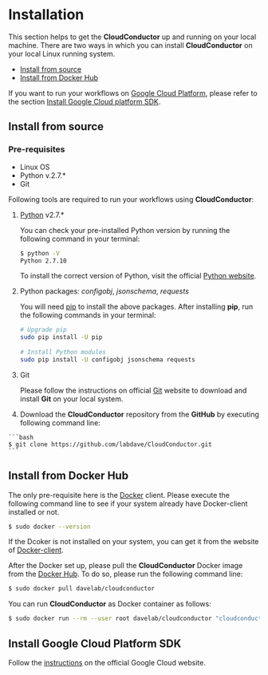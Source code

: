 # Installation

This section helps to get the **CloudConductor** up and running on your local machine. There are two ways in which you
 can install **CloudConductor** on your local Linux running system.
  * [Install from source](#install-from-source)
  * [Install from Docker Hub](#install-from-docker-hub)

If you want to run your workflows on [Google Cloud Platform], please refer to the section 
[Install Google Cloud platform SDK](#install-google-cloud-platform-SDK).

## Install from source

### Pre-requisites
  * Linux OS
  * Python v.2.7.*
  * Git

Following tools are required to run your workflows using **CloudConductor**:  

  1. [Python] v2.7.*

      You can check your pre-installed Python version by running the following command in your terminal:

      ```bash
      $ python -V
      Python 2.7.10
      ```

      To install the correct version of Python, visit the official [Python website].

  2. Python packages: *configobj*, *jsonschema*, *requests*

      You will need [pip] to install the above packages. After installing **pip**, run the following commands in your 
      terminal: 

      ```bash
      # Upgrade pip
      sudo pip install -U pip
    
      # Install Python modules
      sudo pip install -U configobj jsonschema requests
      ```

  3. Git

      Please follow the instructions on official [Git] website to download and install **Git** on your local system.
  
  4. Download the **CloudConductor** repository from the **GitHub** by executing following command line:
  
    ```bash
    $ git clone https://github.com/labdave/CloudConductor.git
    ``` 

## Install from Docker Hub

The only pre-requisite here is the [Docker] client. Please execute the following command line to see if your system 
already have Docker-client installed or not.

```bash
$ sudo docker --version
``` 

If the Dcoker is not installed on your system, you can get it from the website of [Docker-client]. 

After the Docker set up, please pull the **CloudConductor** Docker image from the [Docker Hub]. To do so, please run 
the following command line:

```bash
$ sudo docker pull davelab/cloudconductor
```

You can run **CloudConductor** as Docker container as follows:

```bash
$ sudo docker run --rm --user root davelab/cloudconductor "cloudconductor --help"
``` 

## Install Google Cloud Platform SDK

Follow the [instructions] on the official Google Cloud website.

[Python]: (https://www.python.org/)
[Python website]: (https://www.python.org/downloads/)
[pip]: (https://packaging.python.org/guides/installing-using-linux-tools/)
[Git]: (https://git-scm.com/downloads)
[Google Cloud Platform]: (https://cloud.google.com/)
[instructions]: (https://cloud.google.com/sdk/docs/downloads-interactive)
[Docker]: (https://www.docker.com/)
[Docker-client]: (https://docs.docker.com/install/)
[Docker Hub]: (https://hub.docker.com/)
